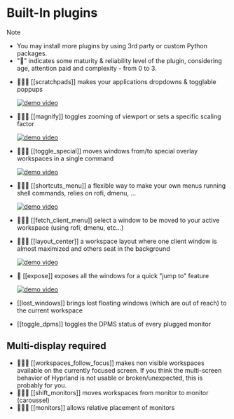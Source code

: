 # Built-In plugins

> [!note]
> - You may install more plugins by using 3rd party or custom Python packages.
> - "🌟" indicates some maturity & reliability level of the plugin, considering age, attention paid and complexity - from 0 to 3.


- 🌟🌟🌟 [[scratchpads]] makes your applications dropdowns & togglable poppups

    [![demo video](https://img.youtube.com/vi/ZOhv59VYqkc/1.jpg)](https://www.youtube.com/watch?v=ZOhv59VYqkc)

- 🌟🌟🌟 [[magnify]] toggles zooming of viewport or sets a specific scaling factor

    [![demo video](https://img.youtube.com/vi/yN-mhh9aDuo/1.jpg)](https://www.youtube.com/watch?v=yN-mhh9aDuo)

- 🌟🌟🌟 [[toggle_special]] moves windows from/to special overlay workspaces in a single command

    [![demo video](https://img.youtube.com/vi/BNZCMqkwTOo/1.jpg)](https://www.youtube.com/watch?v=BNZCMqkwTOo)

- 🌟🌟🌟 [[shortcuts_menu]] a flexible way to make your own menus running shell commands, relies on rofi, dmenu, ...

    [![demo video](https://img.youtube.com/vi/UCuS417BZK8/1.jpg)](https://www.youtube.com/watch?v=UCuS417BZK8)

- 🌟🌟🌟 [[fetch_client_menu]] select a window to be moved to your active workspace (using rofi, dmenu, etc...)

- 🌟🌟🌟 [[layout_center]] a workspace layout where one client window is almost maximized and others seat in the background

    [![demo video](https://img.youtube.com/vi/vEr9eeSJYDc/1.jpg)](https://www.youtube.com/watch?v=vEr9eeSJYDc)

- 🌟 [[expose]] exposes all the windows for a quick "jump to" feature

    [![demo video](https://img.youtube.com/vi/ce5HQZ3na8M/1.jpg)](https://www.youtube.com/watch?v=ce5HQZ3na8M)

- [[lost_windows]] brings lost floating windows (which are out of reach) to the current workspace
- [[toggle_dpms]] toggles the DPMS status of every plugged monitor

## Multi-display required

- 🌟🌟🌟 [[workspaces_follow_focus]] makes non visible workspaces available on the currently focused screen.
        If you think the multi-screen behavior of Hyprland is not usable or broken/unexpected, this is probably for you.
- 🌟🌟🌟 [[shift_monitors]] moves workspaces from monitor to monitor (caroussel)
- 🌟🌟🌟 [[monitors]] allows relative placement of monitors

